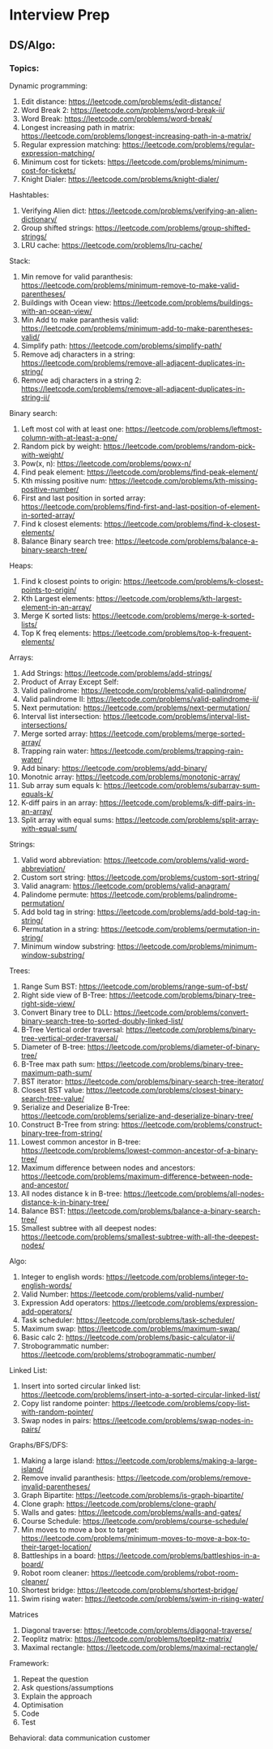 # Interview Prep

## DS/Algo:

### Topics:

Dynamic programming: 
1. Edit distance: https://leetcode.com/problems/edit-distance/
2. Word Break 2: https://leetcode.com/problems/word-break-ii/
3. Word Break: https://leetcode.com/problems/word-break/
4. Longest increasing path in matrix: https://leetcode.com/problems/longest-increasing-path-in-a-matrix/
5. Regular expression matching: https://leetcode.com/problems/regular-expression-matching/
6. Minimum cost for tickets: https://leetcode.com/problems/minimum-cost-for-tickets/
7. Knight Dialer: https://leetcode.com/problems/knight-dialer/

Hashtables:
1. Verifying Alien dict: https://leetcode.com/problems/verifying-an-alien-dictionary/
2. Group shifted strings: https://leetcode.com/problems/group-shifted-strings/
3. LRU cache: https://leetcode.com/problems/lru-cache/

Stack:
1. Min remove for valid paranthesis: https://leetcode.com/problems/minimum-remove-to-make-valid-parentheses/
2. Buildings with Ocean view: https://leetcode.com/problems/buildings-with-an-ocean-view/
3. Min Add to make paranthesis valid: https://leetcode.com/problems/minimum-add-to-make-parentheses-valid/
4. Simplify path: https://leetcode.com/problems/simplify-path/
5. Remove adj characters in a string: https://leetcode.com/problems/remove-all-adjacent-duplicates-in-string/
6. Remove adj characters in a string 2: https://leetcode.com/problems/remove-all-adjacent-duplicates-in-string-ii/

Binary search:
1. Left most col with at least one: https://leetcode.com/problems/leftmost-column-with-at-least-a-one/
2. Random pick by weight: https://leetcode.com/problems/random-pick-with-weight/
3. Pow(x, n): https://leetcode.com/problems/powx-n/
4. Find peak element: https://leetcode.com/problems/find-peak-element/
5. Kth missing positive num: https://leetcode.com/problems/kth-missing-positive-number/
6. First and last position in sorted array: https://leetcode.com/problems/find-first-and-last-position-of-element-in-sorted-array/
7. Find k closest elements: https://leetcode.com/problems/find-k-closest-elements/
8. Balance Binary search tree: https://leetcode.com/problems/balance-a-binary-search-tree/

Heaps:
1. Find k closest points to origin: https://leetcode.com/problems/k-closest-points-to-origin/
2. Kth Largest elements: https://leetcode.com/problems/kth-largest-element-in-an-array/
3. Merge K sorted lists: https://leetcode.com/problems/merge-k-sorted-lists/
3. Top K freq elements: https://leetcode.com/problems/top-k-frequent-elements/

Arrays:
1. Add Strings: https://leetcode.com/problems/add-strings/
2. Product of Array Except Self: 
3. Valid palindrome: https://leetcode.com/problems/valid-palindrome/
4. Valid palindrome II: https://leetcode.com/problems/valid-palindrome-ii/
5. Next permutation: https://leetcode.com/problems/next-permutation/
6. Interval list intersection: https://leetcode.com/problems/interval-list-intersections/
7. Merge sorted array: https://leetcode.com/problems/merge-sorted-array/
8. Trapping rain water: https://leetcode.com/problems/trapping-rain-water/
9. Add binary: https://leetcode.com/problems/add-binary/
10. Monotnic array: https://leetcode.com/problems/monotonic-array/
11. Sub array sum equals k: https://leetcode.com/problems/subarray-sum-equals-k/
12. K-diff pairs in an array: https://leetcode.com/problems/k-diff-pairs-in-an-array/
13. Split array with equal sums: https://leetcode.com/problems/split-array-with-equal-sum/

Strings:
1. Valid word abbreviation: https://leetcode.com/problems/valid-word-abbreviation/
2. Custom sort string: https://leetcode.com/problems/custom-sort-string/
3. Valid anagram: https://leetcode.com/problems/valid-anagram/
4. Palindome permute: https://leetcode.com/problems/palindrome-permutation/
5. Add bold tag in string: https://leetcode.com/problems/add-bold-tag-in-string/
6. Permutation in a string: https://leetcode.com/problems/permutation-in-string/
7. Minimum window substring: https://leetcode.com/problems/minimum-window-substring/

Trees:
1. Range Sum BST: https://leetcode.com/problems/range-sum-of-bst/
2. Right side view of B-Tree: https://leetcode.com/problems/binary-tree-right-side-view/
3. Convert Binary tree to DLL: https://leetcode.com/problems/convert-binary-search-tree-to-sorted-doubly-linked-list/
4. B-Tree Vertical order traversal: https://leetcode.com/problems/binary-tree-vertical-order-traversal/
5. Diameter of B-tree: https://leetcode.com/problems/diameter-of-binary-tree/
6. B-Tree max path sum: https://leetcode.com/problems/binary-tree-maximum-path-sum/
7. BST iterator: https://leetcode.com/problems/binary-search-tree-iterator/
8. Closest BST value: https://leetcode.com/problems/closest-binary-search-tree-value/
9. Serialize and Deserialize B-Tree: https://leetcode.com/problems/serialize-and-deserialize-binary-tree/
10. Construct B-Tree from string: https://leetcode.com/problems/construct-binary-tree-from-string/
11. Lowest common ancestor in B-tree: https://leetcode.com/problems/lowest-common-ancestor-of-a-binary-tree/
12. Maximum difference between nodes and ancestors: https://leetcode.com/problems/maximum-difference-between-node-and-ancestor/
13. All nodes distance k in B-tree: https://leetcode.com/problems/all-nodes-distance-k-in-binary-tree/
14. Balance BST: https://leetcode.com/problems/balance-a-binary-search-tree/
15. Smallest subtree with all deepest nodes: https://leetcode.com/problems/smallest-subtree-with-all-the-deepest-nodes/

Algo:
1. Integer to english words: https://leetcode.com/problems/integer-to-english-words/
2. Valid Number: https://leetcode.com/problems/valid-number/
3. Expression Add operators: https://leetcode.com/problems/expression-add-operators/
4. Task scheduler: https://leetcode.com/problems/task-scheduler/
5. Maximum swap: https://leetcode.com/problems/maximum-swap/
6. Basic calc 2: https://leetcode.com/problems/basic-calculator-ii/
7. Strobogrammatic number: https://leetcode.com/problems/strobogrammatic-number/

Linked List:
1. Insert into sorted circular linked list: https://leetcode.com/problems/insert-into-a-sorted-circular-linked-list/
2. Copy list randome pointer: https://leetcode.com/problems/copy-list-with-random-pointer/
3. Swap nodes in pairs: https://leetcode.com/problems/swap-nodes-in-pairs/

Graphs/BFS/DFS:
1. Making a large island: https://leetcode.com/problems/making-a-large-island/
2. Remove invalid paranthesis: https://leetcode.com/problems/remove-invalid-parentheses/
3. Graph Bipartite: https://leetcode.com/problems/is-graph-bipartite/
4. Clone graph: https://leetcode.com/problems/clone-graph/
5. Walls and gates: https://leetcode.com/problems/walls-and-gates/
6. Course Schedule: https://leetcode.com/problems/course-schedule/
7. Min moves to move a box to target: https://leetcode.com/problems/minimum-moves-to-move-a-box-to-their-target-location/
8. Battleships in a board: https://leetcode.com/problems/battleships-in-a-board/
9. Robot room cleaner: https://leetcode.com/problems/robot-room-cleaner/
10. Shortest bridge: https://leetcode.com/problems/shortest-bridge/
11. Swim rising water: https://leetcode.com/problems/swim-in-rising-water/

Matrices
1. Diagonal traverse: https://leetcode.com/problems/diagonal-traverse/
2. Teoplitz matrix: https://leetcode.com/problems/toeplitz-matrix/
3. Maximal rectangle: https://leetcode.com/problems/maximal-rectangle/

Framework: 
1. Repeat the question
2. Ask questions/assumptions
3. Explain the approach
4. Optimisation
5. Code
6. Test

Behavioral:
data 
communication
customer
